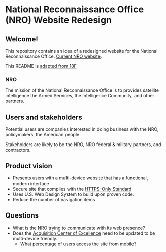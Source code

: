 # National Reconnaissance Office (NRO) Website Redesign

## Welcome!

This repository contains an idea of a redesigned website for the National Reconnaissance Office. [Current NRO website](http://nro.gov/).

This README is [adapted from 18F](https://github.com/18F/afrs-pa/blob/master/README.md)

### NRO

The mission of the National Reconnaissance Office is to provides satellite intelligence the Armed Services, the Intelligence Community, and other partners.

## Users and stakeholders

Potential users are companies interested in doing business with the NRO, policymakers, the American people.

Stakeholders are likely to be the NRO, NRO federal & military partners, and contractors.

## Product vision

- Presents users with a multi-device website that has a functional, modern interface
- Secure site that complies with the [HTTPS-Only Standard](https://https.cio.gov/)
- Uses U.S. Web Design System to build upon proven code.
- Reduce the number of navigation items

## Questions

- What is the NRO trying to communicate with its web presence?
- Does the [Acquisition Center of Excellence](https://acq.westfields.net/) need to be updated to be multi-device friendly.
    - What percentage of users access the site from mobile?